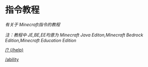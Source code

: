 # 指令教程

*有关于 Minecraft指令的教程*

*注：教程中 JE,BE,EE均意为 Minecraft Java Editon,Minecraft Bedrock Edition,Minecraft Education Edition*

[/? (/help)](minecraft/commands/help.md)

[/ability](minecraft/commands/ability.md)